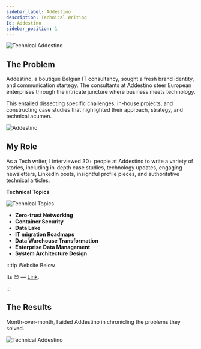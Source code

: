 ```yaml
---
sidebar_label: Addestino
description: Technical Writing
Id: Addestino
sidebar_position: 1
---
```


![Technical Addestino](/img/Add2.png)

## The Problem

Addestino, a boutique Belgian IT consultancy, sought a fresh brand identity, and communication startegy. The consultants at Addestino steer European enterprises through the intricate juncture where business meets technology. 

This entailed dissecting specific challenges, in-house projects, and constructing case studies that highlighted their approach, strategy, and technical acumen.

![Addestino](/img/Add3.png)

## My Role

As a Tech writer, I interviewed 30+ people at Addestino to write a variety of stories, including in-depth case studies, technology updates, engaging newsletters, LinkedIn posts, insightful profile pieces, and authoritative technical articles.


**Technical Topics**

![Technical Topics](/img/add4.png)

- **Zero-trust Networking**
- **Container Security**
- **Data Lake**
- **IT migration Roadmaps**
- **Data Warehouse Transformation**
- **Enterprise Data Management**
- **System Architecture Design**

:::tip Website Below

Its 😎 — [Link](https://addestino.be/).

:::

## The Results

Month-over-month, I aided Addestino in chronicling the problems they solved. 

![Technical Addestino](/img/Add.png)
